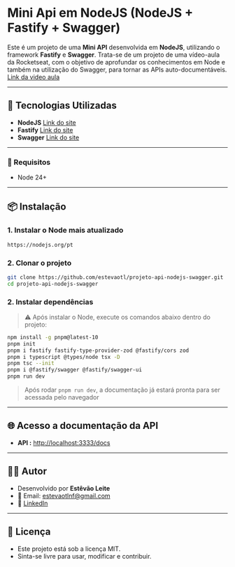 # Mini Api em NodeJS (NodeJS + Fastify + Swagger)

Este é um projeto de uma **Mini API** desenvolvida em **NodeJS**, utilizando o framework **Fastify** e **Swagger**. Trata-se de um projeto de uma vídeo-aula da Rocketseat, com o objetivo de aprofundar os conhecimentos em Node e também na utilização do Swagger, para tornar as APIs auto-documentáveis. [Link da video aula](https://www.youtube.com/watch?v=mULWHLquYP0&t=1s)

---

## 🚀 Tecnologias Utilizadas

* **NodeJS** [Link do site](https://nodejs.org/pt)
* **Fastify** [Link do site](https://fastify.dev/)
* **Swagger** [Link do site](https://swagger.io/)

---

### 🧰 Requisitos

* Node 24+

---

## 📦 Instalação

### 1. Instalar o Node mais atualizado

```bash
https://nodejs.org/pt
```

### 2. Clonar o projeto

```bash
git clone https://github.com/estevaotl/projeto-api-nodejs-swagger.git
cd projeto-api-nodejs-swagger
```

### 2. Instalar dependências

> ⚠️ Após instalar o Node, execute os comandos abaixo dentro do projeto:

```bash
npm install -g pnpm@latest-10
pnpm init
pnpm i fastify fastify-type-provider-zod @fastify/cors zod
pnpm i typescript @types/node tsx -D
pnpm tsc --init
pnpm i @fastify/swagger @fastify/swagger-ui
pnpm run dev
```

> Após rodar `pnpm run dev`, a documentação já estará pronta para ser acessada pelo navegador

---

## 🌐 Acesso a documentação da API

* **API :** [http://localhost:3333/docs](http://localhost:3333/docs)

---

## 👨‍💻 Autor

- Desenvolvido por **Estêvão Leite**
- 📧 Email: [estevaotlnf@gmail.com](mailto:estevaotlnf@gmail.com)
- 🔗 [LinkedIn](https://linkedin.com/in/estevao-leite)

---

## 📄 Licença

- Este projeto está sob a licença MIT.
- Sinta-se livre para usar, modificar e contribuir.